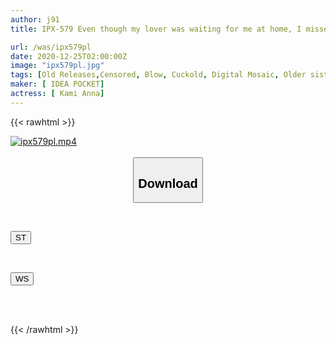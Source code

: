 ```yaml
---
author: j91
title: IPX-579 Even though my lover was waiting for me at home, I missed the last train and ended up staying at the house of a senior female employee...I was so excited to see her wearing no panties and no bra, that I fucked her all night long. . . First seduction work Anna Kami

url: /was/ipx579pl
date: 2020-12-25T02:00:00Z
image: "ipx579pl.jpg"
tags: [Old Releases,Censored, Blow, Cuckold, Digital Mosaic, Older sister, Slut, Solowork]
maker: [ IDEA POCKET]
actress: [ Kami Anna]
---
```



{{< rawhtml >}}

<div class="video" data-videoid="evQg417VlwCY47K">
    <a href="javascript:;">
        <img src="/was/ipx579pl/ipx579pl.jpg" width="WIDTH" height="HEIGHT" alt="ipx579pl.mp4" loading="lazy">
    </a>
</div>

<script type="text/javascript" src="https://j91.asia/asset/on-demand-st.js"></script>

<br>
  <link rel="stylesheet" href="https://j91.asia/asset/bs5.css">
  
  <center>
  <button class="btn btn-primary" type="button" data-bs-toggle="collapse" data-bs-target=".multi-collapse" aria-expanded="false" aria-controls="multiCollapseExample1 multiCollapseExample2"><h2>Download</h2></button></center>
</p>
<div class="row">
  <div class="col">
    <div class="collapse multi-collapse" id="multiCollapseExample1">
      <div class="card card-body">
	      	      <br>
<div class="buttons">  
<p><a href="https://streamtape.to/v/evQg417VlwCY47K" target="_blank"><button class="btn-hover color-3"><i class="fa fa-download"></i> ST</button></a></p></div>
    </div>
  </div>
</div>
  <div class="col">
    <div class="collapse multi-collapse" id="multiCollapseExample2">
      <div class="card card-body">
	      <br>
<div class="buttons">
<p><a href="https://wolfstream.tv/3n8hkxtii7jp" target="_blank"><button class="btn-hover color-8"><i class="fa fa-download"></i> WS</button></a></p></div>
<br><br>
      </div>
    </div>
  </div>
</div>

{{< /rawhtml >}}